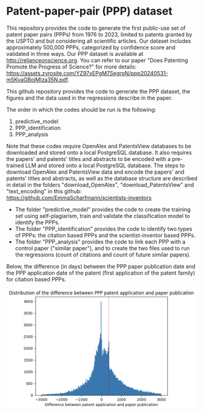 # Patent-paper-pair (PPP) dataset

This repository provides the code to generate the first public-use set of patent paper pairs (PPPs) from 1976 to 2023, limited to patents granted by the USPTO and but considering  all scientific articles. Our dataset includes approximately 500,000 PPPs, categorized by confidence score and validated in three ways. Our PPP dataset is available at http://relianceonscience.org. You can refer to our paper "Does Patenting Promote the Progress of Science?" for more details: https://assets.zyrosite.com/YZ97xEPgM7SegrpN/ppp20240531-m5KvaGBojMIza35N.pdf. 

This github repository provides the code to generate the PPP dataset, the figures and the data used in the regressions describe in the paper. 


The order in which the codes should be run is the following: 
1. predictive_model
2. PPP_identification
3. PPP_analysis

Note that these codes require OpenAlex and PatentsView databases to be downloaded and stored onto a local PostgreSQL database. It also requires the papers' and patents' titles and abstracts to be encoded with a pre-trained LLM and stored onto a local PostgreSQL database. The steps to download OpenAlex and PatentsView data and encode the papers' and patents' titles and abstracts, as well as the database structure are described in detail in the folders "download_OpenAlex", "download_PatentsView" and "text_encoding" in this github: https://github.com/EmmaScharfmann/scientists-inventors

* The folder "predictive_model" provides the code to create the training set using self-plagiarism, train and validate the classification model to identify the PPPs.
* The folder "PPP_identification" provides the code to identify two types of PPPs: the citation based PPPs and the scientist-inventor based PPPs.
* The folder "PPP_analysis" provides the code to link each PPP with a control paper ("similar paper"), and to create the two files used to run the regressions (count of citations and count of future similar papers).

Below, the difference (in days) between the PPP paper publication date and the PPP application date of the patent (first application of the patent family) for citation based PPPs. 

![](figures/diff_dates_PPP_citations.png)
